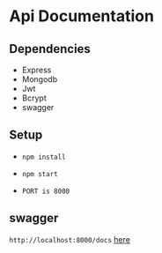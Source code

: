 # Api Documentation

## Dependencies

- Express
- Mongodb
- Jwt
- Bcrypt
- swagger

## Setup

- `npm install`
- `npm start`

- `PORT is 8000`

## swagger

`http://localhost:8000/docs` [ here](http://localhost:8000/docs)
